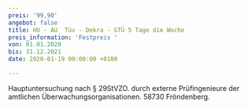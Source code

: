```yaml
---
preis: '99,90'
angebot: false
title: HU - AU  Tüv - Dekra - GTÜ 5 Tage die Woche
preis_information: 'Festpreis '
von: 01.01.2020
bis: 31.12.2021
date: 2020-01-19 00:00:00 +0100

---
```

Hauptuntersuchung nach § 29StVZO. durch externe Prüfingenieure der amtlichen Überwachungsorganisationen. 58730 Fröndenberg.